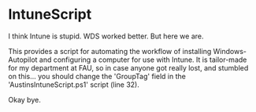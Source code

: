 # IntuneScript
I think Intune is stupid. WDS worked better. But here we are.

This provides a script for automating the workflow of installing Windows-Autopilot and configuring a computer for use with Intune.
It is tailor-made for my department at FAU, so in case anyone got really lost, and stumbled on this...
you should change the 'GroupTag' field in the 'AustinsIntuneScript.ps1' script (line 32).

Okay bye.

